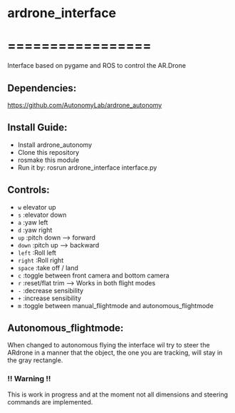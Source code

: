 # ardrone_interface
# =================
Interface based on pygame and ROS to control the AR.Drone

## Dependencies:
https://github.com/AutonomyLab/ardrone_autonomy

## Install Guide:
- Install ardrone_autonomy
- Clone this repository
- rosmake this module
- Run it by: rosrun ardrone_interface interface.py

## Controls:

* `w`		elevator up	
* `s`	:elevator down
* `a`	:yaw left
* `d`	:yaw right
* `up`	:pitch down --> forward
* `down`	:pitch up   --> backward
* `left`	:Roll left
* `right`	:Roll right
* `space`	 :take off / land
* `c`	:toggle between front camera and bottom camera
* `r`	:reset/flat trim --> Works in both flight modes 
* `-`	:decrease sensibility
* `+`	:increase sensibility
* `m`   :toggle between manual_flightmode and autonomous_flightmode

## Autonomous_flightmode:

When changed to autonomous flying the interface wil try to steer the ARdrone in
a manner that the object, the one you are tracking, will stay in the gray rectangle.

### !! Warning !! 
This is work in progress and at the moment not all dimensions and steering
commands are implemented.
